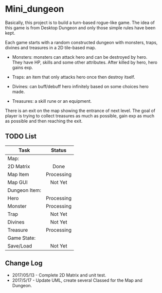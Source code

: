 # Mini_dungeon
Basically, this project is to build a turn-based rogue-like game. The idea of this game is from Desktop Dungeon and only those simple rules have been kept.

Each game starts with a random constructed dungeon with monsters, traps, divines and treasures in a 2D tile-based map.

  * Monsters: monsters can attack hero and can be destroyed by hero. They have HP, skills and some other attributes. After   killed by hero, hero gains exp.

  * Traps: an item that only attacks hero once then destroy itself.

  * Divines: can buff/debuff hero infinitely based on some choices hero made.

  * Treasures: a skill rune or an equipment.

There is an exit on the map showing the entrance of next level. The goal of player is trying to collect treasures as much as possible, gain exp as much as possible and then reaching the exit.

## TODO List
| Task          | Status     |
| ------------- |:----------:|
| Map:          |            |
| 2D Matrix     | Done       |
| Map Item      | Processing | 
| Map GUI       | Not Yet    | 
| Dungeon Item: |            | 
| Hero          | Processing | 
| Monster       | Processing | 
| Trap          | Not Yet    | 
| Divines       | Not Yet    | 
| Treasure      | Processing | 
| Game State:   |            |
| Save/Load     | Not Yet    |

## Change Log
  * 2017/05/13 - Complete 2D Matrix and unit test.
  * 2017/5/17 - Update UML, create several Classed for the Map and Dungeon.


